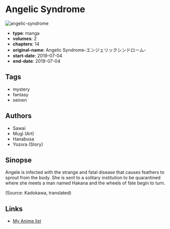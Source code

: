 # Angelic Syndrome

![angelic-syndrome](https://cdn.myanimelist.net/images/manga/2/236354.jpg)

-   **type**: manga
-   **volumes**: 2
-   **chapters**: 14
-   **original-name**: Angelic Syndrome-エンジェリックシンドローム-
-   **start-date**: 2019-07-04
-   **end-date**: 2019-07-04

## Tags

-   mystery
-   fantasy
-   seinen

## Authors

-   Sawai
-   Mugi (Art)
-   Hanabusa
-   Yozora (Story)

## Sinopse

Angele is infected with the strange and fatal disease that causes feathers to sprout from the body. She is sent to a solitary institution to be quarantined where she meets a man named Hakana and the wheels of fate begin to turn.

(Source: Kadokawa, translated)

## Links

-   [My Anime list](https://myanimelist.net/manga/130771/Angelic_Syndrome)
